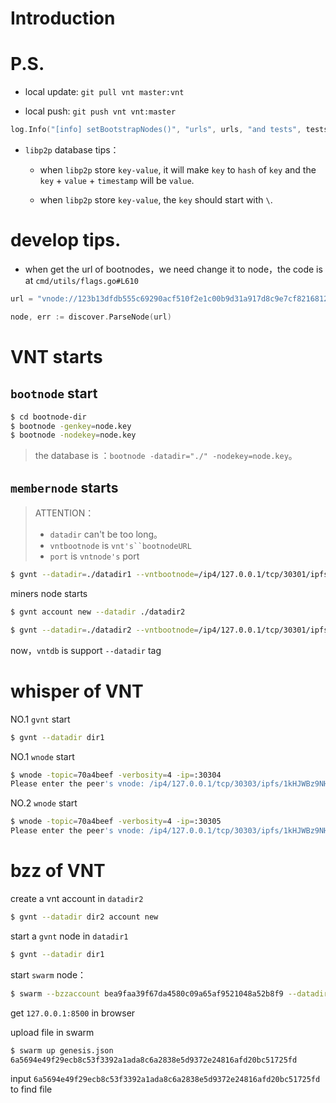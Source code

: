 # Introduction

# P.S.

* local update: `git pull vnt master:vnt`

* local push: `git push vnt vnt:master`


```go
log.Info("[info] setBootstrapNodes()", "urls", urls, "and tests", tests, "and url length", len(urls))
```

* `libp2p` database tips：

    * when `libp2p` store `key-value`, it will make `key` to `hash` of `key` and the `key` + `value` + `timestamp` will be `value`.

    * when `libp2p` store `key-value`, the `key` should start with `\`.

# develop tips.

* when get the url of bootnodes，we need change it to node，the code is at `cmd/utils/flags.go#L610`

```go
url = "vnode://123b13dfdb555c69290acf510f2e1c00b9d31a917d8c9e7cf8216812da10caffd6e242879bbae43aa09c3bd2ef49c45999bb0c502d38d8c8f9d60287f2220c0c@127.0.0.1:30301"

node, err := discover.ParseNode(url)
```

# VNT starts

## `bootnode` start

```bash
$ cd bootnode-dir
$ bootnode -genkey=node.key
$ bootnode -nodekey=node.key
```

> the database is ：`bootnode -datadir="./" -nodekey=node.key`。

## `membernode` starts 

> ATTENTION：
> * `datadir` can't be too long。
> * `vntbootnode` is `vnt's``bootnodeURL`
> * `port` is `vntnode's` port

```bash
$ gvnt --datadir=./datadir1 --vntbootnode=/ip4/127.0.0.1/tcp/30301/ipfs/QmW1zhpCHrfoyXjWRkJMaTgtfy7BiqhZfHajgK3Xnysoxx --port 30306
```

miners node starts

```bash
$ gvnt account new --datadir ./datadir2

$ gvnt --datadir=./datadir2 --vntbootnode=/ip4/127.0.0.1/tcp/30301/ipfs/QmW1zhpCHrfoyXjWRkJMaTgtfy7BiqhZfHajgK3Xnysoxx --mine --minerthreads=1 --coinbase=0xf6f5038a406a7fe78229a80850ca8ed42fe03bfd --port 30307
```

now，`vntdb` is support `--datadir` tag





# whisper of VNT

NO.1 `gvnt` start

```bash
$ gvnt --datadir dir1
```

NO.1 `wnode` start

```bash
$ wnode -topic=70a4beef -verbosity=4 -ip=:30304 
Please enter the peer's vnode: /ip4/127.0.0.1/tcp/30303/ipfs/1kHJWBz9NHQdMZt1ZmdFwknvNezNQYhcAHq6Fx3nDkNbDf6
```

NO.2 `wnode` start

```bash
$ wnode -topic=70a4beef -verbosity=4 -ip=:30305 
Please enter the peer's vnode: /ip4/127.0.0.1/tcp/30303/ipfs/1kHJWBz9NHQdMZt1ZmdFwknvNezNQYhcAHq6Fx3nDkNbDf6
```

# bzz of VNT

create a vnt account in `datadir2`

```bash
$ gvnt --datadir dir2 account new
```

start a `gvnt` node in `datadir1`

```bash
$ gvnt --datadir dir1
```

start `swarm` node：

```bash
$ swarm --bzzaccount bea9faa39f67da4580c09a65af9521048a52b8f9 --datadir=dir2 --swap-api=dir1/gvnt.ipc --nodiscover
```

get `127.0.0.1:8500` in browser

upload file in swarm

```bash
$ swarm up genesis.json
6a5694e49f29ecb8c53f3392a1ada8c6a2838e5d9372e24816afd20bc51725fd
```

input `6a5694e49f29ecb8c53f3392a1ada8c6a2838e5d9372e24816afd20bc51725fd` to find file
